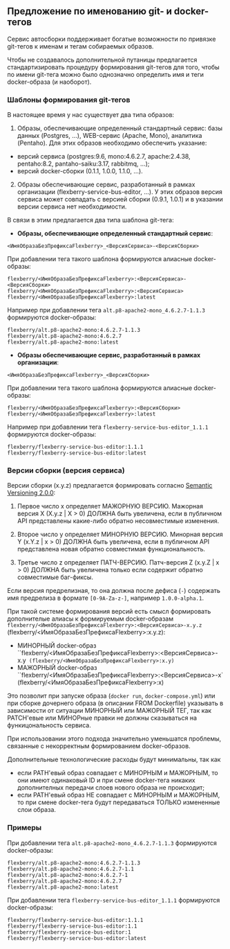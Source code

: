## Предложение по именованию git- и docker- тегов

Сервис автосборки поддерживает богатые возможности по привязке git-тегов к именам и тегам собираемых образов.

Чтобы не создавалось дополнительной путаницы предлагается стандартизировать процедуру формирования git-тегов для того,
чтобы по имени git-тега можно было однозначно определить имя и теги docker-образа (и наоборот).

###  Шаблоны формирования git-тегов

В настоящее время у нас существует два типа образов:

1.  Образы, обеспечивающие определенный стандартный сервис: базы данных (Postgres, ...), WEB-сервис (Apache, Mono), аналитика (Pentaho).
 Для этих образов необходимо обеспечить указание:
 - версий сервиса (postgres:9.6, mono:4.6.2.7, apache:2.4.38, pentaho:8.2, pantaho-saiku:3.17, rabbitmq, ...);
 - версий docker-сборки (0.1.1, 1.0.0, 1.1.0, ...).

2. Образы обеспечивающие сервис, разработанный в рамках организации (flexberry-service-bus-editor, ...). 
У этих образов версия сервиса может совпадать с версией сборки (0.9.1, 1.0.1) и в указании версии сервиса нет необходимости.

В связи в этим предлагается два типа шаблона git-тега:

- **Образы, обеспечивающие определенный стандартный сервис**:

```
<ИмяОбразаБезПрефиксаFlexberry>_<ВерсияСервиса>-<ВерсияСборки>
```

При добавлении тега  такого шаблона формируются алиасные docker-образы:
```
flexberry/<ИмяОбразаБезПрефиксаFlexberry>:<ВерсияСервиса>-<ВерсияСборки>
flexberry/<ИмяОбразаБезПрефиксаFlexberry>:<ВерсияСервиса>
flexberry/<ИмяОбразаБезПрефиксаFlexberry>:latest

```
Например при добавлении тега `alt.p8-apache2-mono_4.6.2.7-1.1.3` формируются docker-образы:
```
flexberry/alt.p8-apache2-mono:4.6.2.7-1.1.3
flexberry/alt.p8-apache2-mono:4.6.2.7
flexberry/alt.p8-apache2-mono:latest
```

- **Образы обеспечивающие сервис, разработанный в рамках организации**:

```
<ИмяОбразаБезПрефиксаFlexberry>_<ВерсияСборки>
```

При добавлении тега  такого шаблона формируются алиасные docker-образы:

```
flexberry/<ИмяОбразаБезПрефиксаFlexberry>:<ВерсияСборки>
flexberry/<ИмяОбразаБезПрефиксаFlexberry>:latest
```

Например при добавлении тега `flexberry-service-bus-editor_1.1.1` формируются docker-образы:

```
flexberry/flexberry-service-bus-editor:1.1.1
flexberry/flexberry-service-bus-editor:latest
```


### Версии сборки (версия сервиса)

Версии сборки (x.y.z) предлагается формировать согласно  [Semantic Versioning 2.0.0](https://semver.org/lang/ru/):

1. Первое число x определяет МАЖОРНУЮ ВЕРСИЮ. 
  Мажорная версия X (X.y.z | X > 0) ДОЛЖНА быть увеличена, если в публичном API представлены какие-либо обратно несовместимые изменения. 

2. Второе число y определяет МИНОРНУЮ ВЕРСИЮ.
  Минорная версия Y (x.Y.z | x > 0) ДОЛЖНА быть увеличена, если в публичном API представлена новая обратно совместимая функциональность.

3. Третье число z определяет ПАТЧ-ВЕРСИЮ.
  Патч-версия Z (x.y.Z | x > 0) ДОЛЖНА быть увеличена только если содержит обратно совместимые баг-фиксы.

Если версия предрелизная, то она должна после дефиса (`-`) содержать имя предрелиза в формате `[0-9A-Za-z-]`, например `1.0.0-alpha.1`.

При такой системе формирования версий есть смысл формировать дополнителые алиасы к формируемым docker-образам 
`flexberry/<ИмяОбразаБезПрефиксаFlexberry>:<ВерсияСервиса>-x.y.z` (flexberry/<ИмяОбразаБезПрефиксаFlexberry>:x.y.z):
- МИНОРНЫЙ docker-образ ``flexberry/<ИмяОбразаБезПрефиксаFlexberry>:<ВерсияСервиса>-x.y` (flexberry/<ИмяОбразаБезПрефиксаFlexberry>:x.y)`
- МАЖОРНЫЙ docker-образ ``flexberry/<ИмяОбразаБезПрефиксаFlexberry>:<ВерсияСервиса>-x` (flexberry/<ИмяОбразаБезПрефиксаFlexberry>:x)

Это позволит при запуске образа (`docker run`, `docker-compose.yml`) или при сборке дочернего образа (в описании FROM Dockerfile)
указывать в зависимости от ситуации МИНОРНЫЙ или МАЖОРНЫЙ ТЕГ,
так как PATCH'евые или МИНОРные правки не должны сказываться на функицональность сервиса.

При использовании этого подхода значительно уменьшатся проблемы, связанные с некорректным формированием docker-образов.

Дополнительные технологические расходы будут минимальны, так как
- если PATH'евый образ совпадает с МИНОРНЫМ и МАЖОРНЫМ, то они имеют одинаковый ID и при смене docker-тега никаких дополнителных 
передачи слоев нового образа не происходит;
-  если PATH'евый образ НЕ совпадает с МИНОРНЫМ и МАЖОРНЫМ, то при смене docker-тега будут передаваться ТОЛЬКО измененные слои образа.

### Примеры

При добавлении тега `alt.p8-apache2-mono_4.6.2.7-1.1.3` формируются docker-образы:

```
flexberry/alt.p8-apache2-mono:4.6.2.7-1.1.3
flexberry/alt.p8-apache2-mono:4.6.2.7-1.1
flexberry/alt.p8-apache2-mono:4.6.2.7-1
flexberry/alt.p8-apache2-mono:4.6.2.7
flexberry/alt.p8-apache2-mono:latest
```

При добавлении тега `flexberry-service-bus-editor_1.1.1` формируются docker-образы:

```
flexberry/flexberry-service-bus-editor:1.1.1
flexberry/flexberry-service-bus-editor:1.1
flexberry/flexberry-service-bus-editor:1
flexberry/flexberry-service-bus-editor:latest
```
